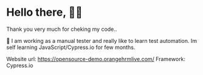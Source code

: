 # Hello there, 👋👋

Thank you very much for cheking my code..

🌱 I am working as a manual tester and really like to learn test automation. Im self learning JavaScript/Cypress.io for few months.

Website url: https://opensource-demo.orangehrmlive.com/
Framework: Cypress.io

